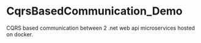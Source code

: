 # CqrsBasedCommunication_Demo
CQRS based communication between 2 .net web api microservices hosted on docker.
